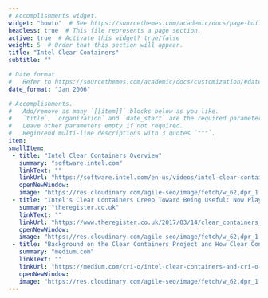 ```yaml
---
# Accomplishments widget.
widget: "howto"  # See https://sourcethemes.com/academic/docs/page-builder/
headless: true  # This file represents a page section.
active: true  # Activate this widget? true/false
weight: 5  # Order that this section will appear.
title: "Intel Clear Containers"
subtitle: ""

# Date format
#   Refer to https://sourcethemes.com/academic/docs/customization/#date-format
date_format: "Jan 2006"

# Accomplishments.
#   Add/remove as many `[[item]]` blocks below as you like.
#   `title`, `organization` and `date_start` are the required parameters.
#   Leave other parameters empty if not required.
#   Begin/end multi-line descriptions with 3 quotes `"""`.
item: 
smallItem: 
 - title: "Intel Clear Containers Overview"
   summary: "software.intel.com"
   linkText: ""
   linkUrl: "https://software.intel.com/en-us/videos/intel-clear-containers-overview" 
   openNewWindow: 
   image: "https://res.cloudinary.com/agile-seo/image/fetch/w_62,dpr_1.0,d_blank_am8gzx.png/https%3A%2F%2Flogo.clearbit.com%2Fsoftware.intel.com%3Fsize%3D250" 
 - title: "Intel's Clear Containers Creep Toward Being Useful: Now Plays Nicer with Docker and Kubernetes"
   summary: "theregister.co.uk"
   linkText: ""
   linkUrl: "https://www.theregister.co.uk/2017/03/14/clear_containers_docker_kubernetes" 
   openNewWindow: 
   image: "https://res.cloudinary.com/agile-seo/image/fetch/w_62,dpr_1.0,d_blank_am8gzx.png/https%3A%2F%2Flogo.clearbit.com%2Ftheregister.co.uk%3Fsize%3D250" 
 - title: "Background on the Clear Containers Project and How Clear Containers Works with CRI-O and Kubernetes"
   summary: "medium.com"
   linkText: ""
   linkUrl: "https://medium.com/cri-o/intel-clear-containers-and-cri-o-70824fb51811" 
   openNewWindow: 
   image: "https://res.cloudinary.com/agile-seo/image/fetch/w_62,dpr_1.0,d_blank_am8gzx.png/https%3A%2F%2Flogo.clearbit.com%2Fmedium.com%3Fsize%3D250" 
---
```

